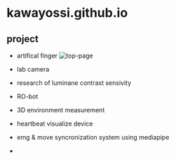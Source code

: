 # kawayossi.github.io

## project
* artifical finger
![top-page](https://kawayossi.github.io/blob/img/artifical_finger.jpg)


* lab camera
* research of luminane contrast sensivity
* RO-bot
* 3D environment measurement
* heartbeat visualize device
* emg & move syncronization system using mediapipe
* 
